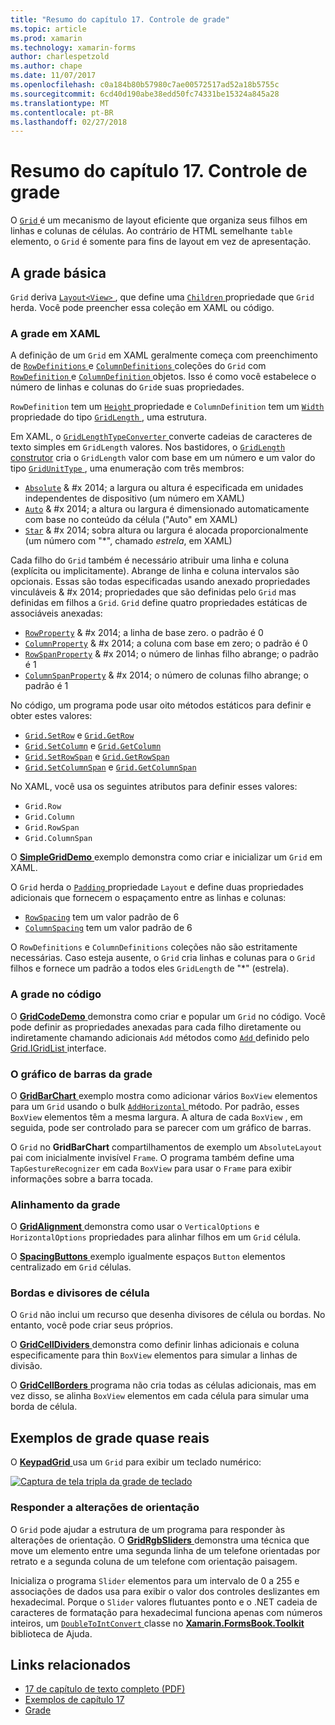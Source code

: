 ```yaml
---
title: "Resumo do capítulo 17. Controle de grade"
ms.topic: article
ms.prod: xamarin
ms.technology: xamarin-forms
author: charlespetzold
ms.author: chape
ms.date: 11/07/2017
ms.openlocfilehash: c0a184b80b57980c7ae00572517ad52a18b5755c
ms.sourcegitcommit: 6cd40d190abe38edd50fc74331be15324a845a28
ms.translationtype: MT
ms.contentlocale: pt-BR
ms.lasthandoff: 02/27/2018
---
```

# <a name="summary-of-chapter-17-mastering-the-grid"></a>Resumo do capítulo 17. Controle de grade

O [ `Grid` ](https://developer.xamarin.com/api/type/Xamarin.Forms.Grid/) é um mecanismo de layout eficiente que organiza seus filhos em linhas e colunas de células. Ao contrário de HTML semelhante `table` elemento, o `Grid` é somente para fins de layout em vez de apresentação.

## <a name="the-basic-grid"></a>A grade básica

`Grid` deriva [ `Layout<View>` ](https://developer.xamarin.com/api/type/Xamarin.Forms.Layout%3CT%3E/), que define uma [ `Children` ](https://developer.xamarin.com/api/property/Xamarin.Forms.Layout%3CT%3E.Children/) propriedade que `Grid` herda. Você pode preencher essa coleção em XAML ou código.

### <a name="the-grid-in-xaml"></a>A grade em XAML

A definição de um `Grid` em XAML geralmente começa com preenchimento de [ `RowDefinitions` ](https://developer.xamarin.com/api/property/Xamarin.Forms.Grid.RowDefinitions/) e [ `ColumnDefinitions` ](https://developer.xamarin.com/api/property/Xamarin.Forms.Grid.ColumnDefinitions/) coleções do `Grid` com [ `RowDefinition` ](https://developer.xamarin.com/api/type/Xamarin.Forms.RowDefinition/) e [ `ColumnDefinition` ](https://developer.xamarin.com/api/type/Xamarin.Forms.ColumnDefinition/) objetos. Isso é como você estabelece o número de linhas e colunas do `Grid`e suas propriedades.

`RowDefinition` tem um [ `Height` ](https://developer.xamarin.com/api/property/Xamarin.Forms.RowDefinition.Height/) propriedade e `ColumnDefinition` tem um [ `Width` ](https://developer.xamarin.com/api/property/Xamarin.Forms.ColumnDefinition.Width/) propriedade do tipo [ `GridLength` ](https://developer.xamarin.com/api/type/Xamarin.Forms.GridLength/), uma estrutura.

Em XAML, o [ `GridLengthTypeConverter` ](https://developer.xamarin.com/api/type/Xamarin.Forms.GridLengthTypeConverter/) converte cadeias de caracteres de texto simples em `GridLength` valores. Nos bastidores, o [ `GridLength` construtor](https://developer.xamarin.com/api/constructor/Xamarin.Forms.GridLength.GridLength/p/System.Double/Xamarin.Forms.GridUnitType/) cria o `GridLength` valor com base em um número e um valor do tipo [ `GridUnitType` ](https://developer.xamarin.com/api/type/Xamarin.Forms.GridUnitType/), uma enumeração com três membros:

- [`Absolute`](https://developer.xamarin.com/api/field/Xamarin.Forms.GridUnitType.Absolute/) & #x 2014; a largura ou altura é especificada em unidades independentes de dispositivo (um número em XAML)
- [`Auto`](https://developer.xamarin.com/api/field/Xamarin.Forms.GridUnitType.Auto/) & #x 2014; a altura ou largura é dimensionado automaticamente com base no conteúdo da célula ("Auto" em XAML)
- [`Star`](https://developer.xamarin.com/api/field/Xamarin.Forms.GridUnitType.Star/) & #x 2014; sobra altura ou largura é alocada proporcionalmente (um número com "\*", chamado *estrela*, em XAML)

Cada filho do `Grid` também é necessário atribuir uma linha e coluna (explícita ou implicitamente). Abrange de linha e coluna intervalos são opcionais. Essas são todas especificadas usando anexado propriedades vinculáveis & #x 2014; propriedades que são definidas pelo `Grid` mas definidas em filhos a `Grid`. `Grid` define quatro propriedades estáticas de associáveis anexadas:

- [`RowProperty`](https://developer.xamarin.com/api/field/Xamarin.Forms.Grid.RowProperty/) & #x 2014; a linha de base zero. o padrão é 0
- [`ColumnProperty`](https://developer.xamarin.com/api/field/Xamarin.Forms.Grid.ColumnProperty/) & #x 2014; a coluna com base em zero; o padrão é 0
- [`RowSpanProperty`](https://developer.xamarin.com/api/field/Xamarin.Forms.Grid.RowSpanProperty/) & #x 2014; o número de linhas filho abrange; o padrão é 1
- [`ColumnSpanProperty`](https://developer.xamarin.com/api/field/Xamarin.Forms.Grid.ColumnSpanProperty/) & #x 2014; o número de colunas filho abrange; o padrão é 1

No código, um programa pode usar oito métodos estáticos para definir e obter estes valores:

- [`Grid.SetRow`](https://developer.xamarin.com/api/member/Xamarin.Forms.Grid.SetRow/p/Xamarin.Forms.BindableObject/System.Int32/) e [`Grid.GetRow`](https://developer.xamarin.com/api/member/Xamarin.Forms.Grid.GetRow/p/Xamarin.Forms.BindableObject/)
- [`Grid.SetColumn`](https://developer.xamarin.com/api/member/Xamarin.Forms.Grid.SetColumn/p/Xamarin.Forms.BindableObject/System.Int32/) e [`Grid.GetColumn`](https://developer.xamarin.com/api/member/Xamarin.Forms.Grid.GetColumn/p/Xamarin.Forms.BindableObject/)
- [`Grid.SetRowSpan`](https://developer.xamarin.com/api/member/Xamarin.Forms.Grid.SetRowSpan/p/Xamarin.Forms.BindableObject/System.Int32/) e [`Grid.GetRowSpan`](https://developer.xamarin.com/api/member/Xamarin.Forms.Grid.GetRowSpan/p/Xamarin.Forms.BindableObject/)
- [`Grid.SetColumnSpan`](https://developer.xamarin.com/api/member/Xamarin.Forms.Grid.SetColumnSpan/p/Xamarin.Forms.BindableObject/System.Int32/) e [`Grid.GetColumnSpan`](https://developer.xamarin.com/api/member/Xamarin.Forms.Grid.GetColumnSpan/p/Xamarin.Forms.BindableObject/)

No XAML, você usa os seguintes atributos para definir esses valores:

- `Grid.Row`
- `Grid.Column`
- `Grid.RowSpan`
- `Grid.ColumnSpan`

O [ **SimpleGridDemo** ](https://github.com/xamarin/xamarin-forms-book-samples/tree/master/Chapter17/SimpleGridDemo) exemplo demonstra como criar e inicializar um `Grid` em XAML.

O `Grid` herda o [ `Padding` ](https://developer.xamarin.com/api/property/Xamarin.Forms.Layout.Padding/) propriedade `Layout` e define duas propriedades adicionais que fornecem o espaçamento entre as linhas e colunas:

- [`RowSpacing`](https://developer.xamarin.com/api/property/Xamarin.Forms.Grid.RowSpacing/) tem um valor padrão de 6
- [`ColumnSpacing`](https://developer.xamarin.com/api/property/Xamarin.Forms.Grid.ColumnSpacing/) tem um valor padrão de 6

O `RowDefinitions` e `ColumnDefinitions` coleções não são estritamente necessárias. Caso esteja ausente, o `Grid` cria linhas e colunas para o `Grid` filhos e fornece um padrão a todos eles `GridLength` de "\*" (estrela).

### <a name="the-grid-in-code"></a>A grade no código

O [ **GridCodeDemo** ](https://github.com/xamarin/xamarin-forms-book-samples/tree/master/Chapter17/GridCodeDemo) demonstra como criar e popular um `Grid` no código. Você pode definir as propriedades anexadas para cada filho diretamente ou indiretamente chamando adicionais `Add` métodos como [ `Add` ](https://developer.xamarin.com/api/member/Xamarin.Forms.Grid+IGridList%3CT%3E.Add/p/Xamarin.Forms.View/System.Int32/System.Int32/System.Int32/System.Int32/) definido pelo [Grid.IGridList<T> ](https://developer.xamarin.com/api/type/Xamarin.Forms.Grid+IGridList%3CT%3E/) interface.

### <a name="the-grid-bar-chart"></a>O gráfico de barras da grade

O [ **GridBarChart** ](https://github.com/xamarin/xamarin-forms-book-samples/tree/master/Chapter17/GridBarChart) exemplo mostra como adicionar vários `BoxView` elementos para um `Grid` usando o bulk [ `AddHorizontal` ](https://developer.xamarin.com/api/member/Xamarin.Forms.Grid+IGridList%3CT%3E.AddHorizontal/p/System.Collections.Generic.IEnumerable%7BXamarin.Forms.View%7D/) método. Por padrão, esses `BoxView` elementos têm a mesma largura. A altura de cada `BoxView` , em seguida, pode ser controlado para se parecer com um gráfico de barras.

O `Grid` no **GridBarChart** compartilhamentos de exemplo um `AbsoluteLayout` pai com inicialmente invisível `Frame`. O programa também define uma `TapGestureRecognizer` em cada `BoxView` para usar o `Frame` para exibir informações sobre a barra tocada.

### <a name="alignment-in-the-grid"></a>Alinhamento da grade

O [ **GridAlignment** ](https://github.com/xamarin/xamarin-forms-book-samples/tree/master/Chapter17/GridAlignment) demonstra como usar o `VerticalOptions` e `HorizontalOptions` propriedades para alinhar filhos em um `Grid` célula.

O [ **SpacingButtons** ](https://github.com/xamarin/xamarin-forms-book-samples/tree/master/Chapter17/SpacingButtons) exemplo igualmente espaços `Button` elementos centralizado em `Grid` células.

### <a name="cell-dividers-and-borders"></a>Bordas e divisores de célula

O `Grid` não inclui um recurso que desenha divisores de célula ou bordas. No entanto, você pode criar seus próprios.

O [ **GridCellDividers** ](https://github.com/xamarin/xamarin-forms-book-samples/tree/master/Chapter17/GridCellDividers) demonstra como definir linhas adicionais e coluna especificamente para thin `BoxView` elementos para simular a linhas de divisão.

O [ **GridCellBorders** ](https://github.com/xamarin/xamarin-forms-book-samples/tree/master/Chapter17/GridCellBorders) programa não cria todas as células adicionais, mas em vez disso, se alinha `BoxView` elementos em cada célula para simular uma borda de célula.

## <a name="almost-real-life-grid-examples"></a>Exemplos de grade quase reais

O [ **KeypadGrid** ](https://github.com/xamarin/xamarin-forms-book-samples/tree/master/Chapter17/KeypadGrid) usa um `Grid` para exibir um teclado numérico:

[![Captura de tela tripla da grade de teclado](images/ch17fg12-small.png "teclado grade")](images/ch17fg12-large.png "grade de teclado")

### <a name="responding-to-orientation-changes"></a>Responder a alterações de orientação

O `Grid` pode ajudar a estrutura de um programa para responder às alterações de orientação. O [ **GridRgbSliders** ](https://github.com/xamarin/xamarin-forms-book-samples/tree/master/Chapter17/GridRgbSliders) demonstra uma técnica que move um elemento entre uma segunda linha de um telefone orientadas por retrato e a segunda coluna de um telefone com orientação paisagem.

Inicializa o programa `Slider` elementos para um intervalo de 0 a 255 e associações de dados usa para exibir o valor dos controles deslizantes em hexadecimal. Porque o `Slider` valores flutuantes ponto e o .NET cadeia de caracteres de formatação para hexadecimal funciona apenas com números inteiros, um [ `DoubleToIntConvert` ](https://github.com/xamarin/xamarin-forms-book-samples/blob/master/Libraries/Xamarin.FormsBook.Toolkit/Xamarin.FormsBook.Toolkit/DoubleToIntConverter.cs) classe no [ **Xamarin.FormsBook.Toolkit** ](https://github.com/xamarin/xamarin-forms-book-samples/tree/master/Libraries/Xamarin.FormsBook.Toolkit) biblioteca de Ajuda.



## <a name="related-links"></a>Links relacionados

- [17 de capítulo de texto completo (PDF)](https://download.xamarin.com/developer/xamarin-forms-book/XamarinFormsBook-Ch17-Apr2016.pdf)
- [Exemplos de capítulo 17](https://github.com/xamarin/xamarin-forms-book-samples/tree/master/Chapter17)
- [Grade](~/xamarin-forms/user-interface/layouts/grid.md)
